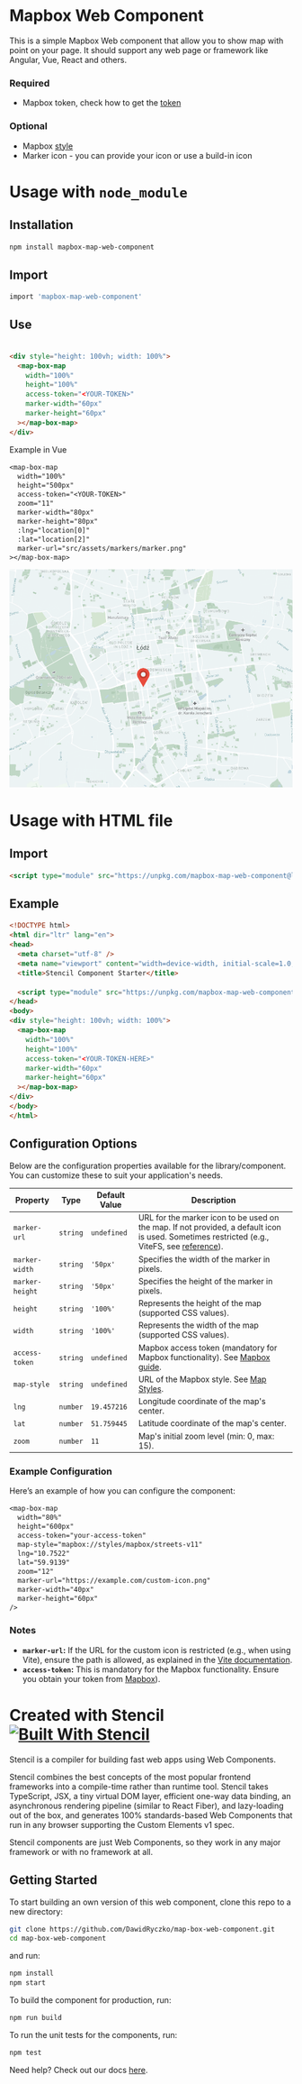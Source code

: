 # Mapbox Web Component

This is a simple Mapbox Web component that allow you to show map with point on your page. It should support any web page
or framework like Angular, Vue, React and others.

### Required
- Mapbox token, check how to get the [token](https://docs.mapbox.com/help/getting-started/access-tokens/)
### Optional
- Mapbox [style](https://docs.mapbox.com/api/maps/styles/)
- Marker icon - you can provide your icon or use a build-in icon

# Usage with `node_module`
## Installation
```bash
npm install mapbox-map-web-component
```

## Import
```bash
import 'mapbox-map-web-component'
```
## Use

```html

<div style="height: 100vh; width: 100%">
  <map-box-map
    width="100%"
    height="100%"
    access-token="<YOUR-TOKEN>"
    marker-width="60px"
    marker-height="60px"
  ></map-box-map>
</div>
```

Example in Vue
```vue
<map-box-map
  width="100%"
  height="500px"
  access-token="<YOUR-TOKEN>"
  zoom="11"
  marker-width="80px"
  marker-height="80px"
  :lng="location[0]"
  :lat="location[2]"
  marker-url="src/assets/markers/marker.png"
></map-box-map>
```

![Example map](./example.png)

# Usage with HTML file

## Import
```html
<script type="module" src="https://unpkg.com/mapbox-map-web-component@latest"></script>
```
## Example
```html
<!DOCTYPE html>
<html dir="ltr" lang="en">
<head>
  <meta charset="utf-8" />
  <meta name="viewport" content="width=device-width, initial-scale=1.0, minimum-scale=1.0, maximum-scale=5.0" />
  <title>Stencil Component Starter</title>

  <script type="module" src="https://unpkg.com/mapbox-map-web-component@latest"></script>
</head>
<body>
<div style="height: 100vh; width: 100%">
  <map-box-map
    width="100%"
    height="100%"
    access-token="<YOUR-TOKEN-HERE>"
    marker-width="60px"
    marker-height="60px"
  ></map-box-map>
</div>
</body>
</html>

```

## Configuration Options

Below are the configuration properties available for the library/component. You can customize these to suit your application's needs.

| Property        | Type              | Default Value | Description                                                                                      |
|-----------------|-------------------|---------------|--------------------------------------------------------------------------------------------------|
| `marker-url`    | `string`          | `undefined`   | URL for the marker icon to be used on the map. If not provided, a default icon is used. Sometimes restricted (e.g., ViteFS, see [reference](https://vite.dev/config/server-options.html#server-fs-allow)). |
| `marker-width`  | `string`          | `'50px'`      | Specifies the width of the marker in pixels.                                                    |
| `marker-height` | `string`          | `'50px'`      | Specifies the height of the marker in pixels.                                                   |
| `height`        | `string`          | `'100%'`      | Represents the height of the map (supported CSS values).                                         |
| `width`         | `string`          | `'100%'`      | Represents the width of the map (supported CSS values).                                          |
| `access-token`  | `string`          | `undefined`   | Mapbox access token (mandatory for Mapbox functionality). See [Mapbox guide](https://docs.mapbox.com/help/getting-started/access-tokens/).           |
| `map-style`     | `string`          | `undefined`   | URL of the Mapbox style. See [Map Styles](https://docs.mapbox.com/api/maps/styles/). |
| `lng`           | `number`          | `19.457216`   | Longitude coordinate of the map's center.                                                      |
| `lat`           | `number`          | `51.759445`   | Latitude coordinate of the map's center.                                                       |
| `zoom`          | `number`          | `11`          | Map's initial zoom level (min: 0, max: 15).                                                    |

### Example Configuration

Here’s an example of how you can configure the component:

```tsx
<map-box-map
  width="80%"
  height="600px"
  access-token="your-access-token"
  map-style="mapbox://styles/mapbox/streets-v11"
  lng="10.7522"
  lat="59.9139"
  zoom="12"
  marker-url="https://example.com/custom-icon.png"
  marker-width="40px"
  marker-height="60px"
/>
```

### Notes

- **`marker-url`:** If the URL for the custom icon is restricted (e.g., when using Vite), ensure the path is allowed, as explained in the [Vite documentation](https://vite.dev/config/server-options.html#server-fs-allow).
- **`access-token`:** This is mandatory for the Mapbox functionality. Ensure you obtain your token from [Mapbox](https://docs.mapbox.com/help/getting-started/access-tokens/)).


# Created with Stencil [![Built With Stencil](https://img.shields.io/badge/-Built%20With%20Stencil-16161d.svg?logo=data%3Aimage%2Fsvg%2Bxml%3Bbase64%2CPD94bWwgdmVyc2lvbj0iMS4wIiBlbmNvZGluZz0idXRmLTgiPz4KPCEtLSBHZW5lcmF0b3I6IEFkb2JlIElsbHVzdHJhdG9yIDE5LjIuMSwgU1ZHIEV4cG9ydCBQbHVnLUluIC4gU1ZHIFZlcnNpb246IDYuMDAgQnVpbGQgMCkgIC0tPgo8c3ZnIHZlcnNpb249IjEuMSIgaWQ9IkxheWVyXzEiIHhtbG5zPSJodHRwOi8vd3d3LnczLm9yZy8yMDAwL3N2ZyIgeG1sbnM6eGxpbms9Imh0dHA6Ly93d3cudzMub3JnLzE5OTkveGxpbmsiIHg9IjBweCIgeT0iMHB4IgoJIHZpZXdCb3g9IjAgMCA1MTIgNTEyIiBzdHlsZT0iZW5hYmxlLWJhY2tncm91bmQ6bmV3IDAgMCA1MTIgNTEyOyIgeG1sOnNwYWNlPSJwcmVzZXJ2ZSI%2BCjxzdHlsZSB0eXBlPSJ0ZXh0L2NzcyI%2BCgkuc3Qwe2ZpbGw6I0ZGRkZGRjt9Cjwvc3R5bGU%2BCjxwYXRoIGNsYXNzPSJzdDAiIGQ9Ik00MjQuNywzNzMuOWMwLDM3LjYtNTUuMSw2OC42LTkyLjcsNjguNkgxODAuNGMtMzcuOSwwLTkyLjctMzAuNy05Mi43LTY4LjZ2LTMuNmgzMzYuOVYzNzMuOXoiLz4KPHBhdGggY2xhc3M9InN0MCIgZD0iTTQyNC43LDI5Mi4xSDE4MC40Yy0zNy42LDAtOTIuNy0zMS05Mi43LTY4LjZ2LTMuNkgzMzJjMzcuNiwwLDkyLjcsMzEsOTIuNyw2OC42VjI5Mi4xeiIvPgo8cGF0aCBjbGFzcz0ic3QwIiBkPSJNNDI0LjcsMTQxLjdIODcuN3YtMy42YzAtMzcuNiw1NC44LTY4LjYsOTIuNy02OC42SDMzMmMzNy45LDAsOTIuNywzMC43LDkyLjcsNjguNlYxNDEuN3oiLz4KPC9zdmc%2BCg%3D%3D&colorA=16161d&style=flat-square)](https://stenciljs.com)

Stencil is a compiler for building fast web apps using Web Components.

Stencil combines the best concepts of the most popular frontend frameworks into a compile-time rather than runtime tool.
Stencil takes TypeScript, JSX, a tiny virtual DOM layer, efficient one-way data binding, an asynchronous rendering
pipeline (similar to React Fiber), and lazy-loading out of the box, and generates 100% standards-based Web Components
that run in any browser supporting the Custom Elements v1 spec.

Stencil components are just Web Components, so they work in any major framework or with no framework at all.

## Getting Started

To start building an own version of this web component, clone this repo to a new directory:

```bash
git clone https://github.com/DawidRyczko/map-box-web-component.git
cd map-box-web-component
```

and run:

```bash
npm install
npm start
```

To build the component for production, run:

```bash
npm run build
```

To run the unit tests for the components, run:

```bash
npm test
```

Need help? Check out our docs [here](https://stenciljs.com/docs/my-first-component).
